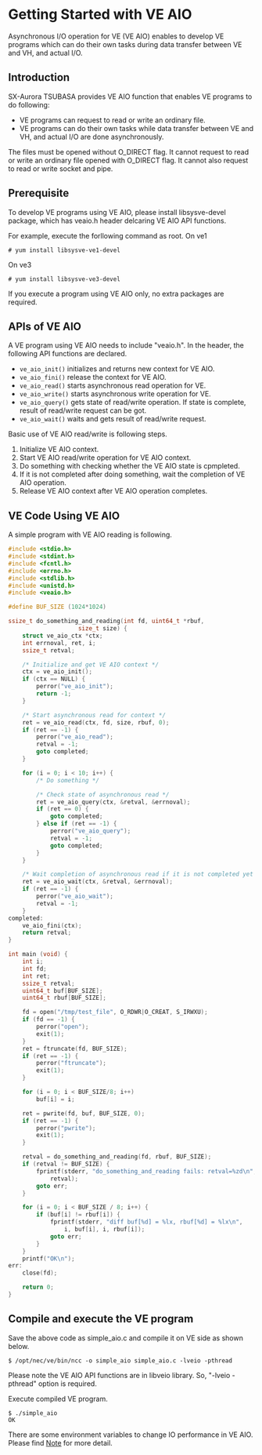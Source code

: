 # Getting Started with VE AIO
Asynchronous I/O operation for VE (VE AIO) enables to develop VE programs which can do their own tasks during data transfer between VE and VH, and actual I/O.

## Introduction
SX-Aurora TSUBASA provides VE AIO function that enables VE programs to do following:
- VE programs can request to read or write an ordinary file.
- VE programs can do their own tasks while data transfer between VE and VH, and actual I/O are done asynchronously.

The files must be opened without O_DIRECT flag.
It cannot request to read or write an ordinary file opened with O_DIRECT flag.
It cannot also request to read or write socket and pipe.

## Prerequisite
To develop VE programs using VE AIO, please install libsysve-devel package, which has veaio.h header delcaring VE AIO API functions.

For example, execute the forllowing command as root.
On ve1
~~~
# yum install libsysve-ve1-devel
~~~
On ve3
~~~
# yum install libsysve-ve3-devel
~~~

If you execute a program using VE AIO only, no extra packages are required.

## APIs of VE AIO
A VE program using VE AIO needs to include "veaio.h".
In the header, the following API functions are declared.
- `ve_aio_init()` initializes and returns new context for VE AIO.
- `ve_aio_fini()` release the context for VE AIO.
- `ve_aio_read()` starts asynchronous read operation for VE.
- `ve_aio_write()` starts asynchronous write operation for VE.
- `ve_aio_query()` gets state of read/write operation. If state is complete, result of read/write request can be got.
- `ve_aio_wait()`  waits and gets result of read/write request.

Basic use of VE AIO read/write is following steps.
1. Initialize VE AIO context.
2. Start VE AIO read/write operation for VE AIO context.
3. Do something with checking whether the VE AIO state is cpmpleted.
4. If it is not completed after doing something, wait the completion of VE AIO operation.
5. Release VE AIO context after VE AIO operation completes.

## VE Code Using VE AIO
A simple program with VE AIO reading is following.
~~~c
#include <stdio.h>
#include <stdint.h>
#include <fcntl.h>
#include <errno.h>
#include <stdlib.h>
#include <unistd.h>
#include <veaio.h>

#define BUF_SIZE (1024*1024)

ssize_t do_something_and_reading(int fd, uint64_t *rbuf,
					size_t size) {
	struct ve_aio_ctx *ctx;
	int errnoval, ret, i;
	ssize_t retval;

	/* Initialize and get VE AIO context */
	ctx = ve_aio_init();
	if (ctx == NULL) {
		perror("ve_aio_init");
		return -1;
	}

	/* Start asynchronous read for context */
	ret = ve_aio_read(ctx, fd, size, rbuf, 0);
	if (ret == -1) {
		perror("ve_aio_read");
		retval = -1;
		goto completed;
	}

	for (i = 0; i < 10; i++) {
		/* Do something */

		/* Check state of asynchronous read */
		ret = ve_aio_query(ctx, &retval, &errnoval);
		if (ret == 0) {
			goto completed;
		} else if (ret == -1) {
			perror("ve_aio_query");
			retval = -1;
			goto completed;
		}
	}

	/* Wait completion of asynchronous read if it is not completed yet */
	ret = ve_aio_wait(ctx, &retval, &errnoval);
	if (ret == -1) {
		perror("ve_aio_wait");
		retval = -1;
	}
completed:
	ve_aio_fini(ctx);
	return retval;
}

int main (void) {
	int i;
	int fd;
	int ret;
	ssize_t retval;
	uint64_t buf[BUF_SIZE];
	uint64_t rbuf[BUF_SIZE];

	fd = open("/tmp/test_file", O_RDWR|O_CREAT, S_IRWXU);
	if (fd == -1) {
		perror("open");
		exit(1);
	}
	ret = ftruncate(fd, BUF_SIZE);
	if (ret == -1) {
		perror("ftruncate");
		exit(1);
	}

	for (i = 0; i < BUF_SIZE/8; i++)
		buf[i] = i;

	ret = pwrite(fd, buf, BUF_SIZE, 0);
	if (ret == -1) {
		perror("pwrite");
		exit(1);
	}

	retval = do_something_and_reading(fd, rbuf, BUF_SIZE);
	if (retval != BUF_SIZE) {
		fprintf(stderr, "do_something_and_reading fails: retval=%zd\n",
			retval);
		goto err;
	}

	for (i = 0; i < BUF_SIZE / 8; i++) {
		if (buf[i] != rbuf[i]) {
			fprintf(stderr, "diff buf[%d] = %lx, rbuf[%d] = %lx\n",
				i, buf[i], i, rbuf[i]);
			goto err;
		}
	}
	printf("OK\n");
err:
	close(fd);

	return 0;
}
~~~

## Compile and execute the VE program
Save the above code as simple_aio.c and compile it on VE side as shown below.
~~~
$ /opt/nec/ve/bin/ncc -o simple_aio simple_aio.c -lveio -pthread
~~~
Please note the VE AIO API functions are in libveio library. So, "-lveio -pthread" option is required.

Execute compiled VE program.
~~~
$ ./simple_aio
OK
~~~

There are some environment variables to change IO performance in VE AIO. Please find [Note](group__veaio.html#details) for more detail.
